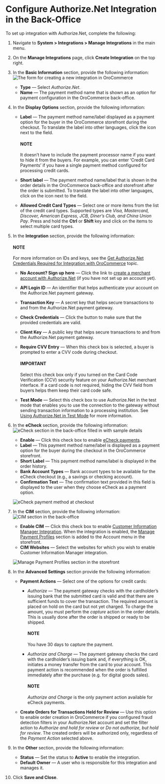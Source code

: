 <a id="user-guide-payment-configuration-payment-method-integration-authorizenet-details"></a>

# Configure Authorize.Net Integration in the Back-Office

<!-- begin -->

To set up integration with Authorize.Net, complete the following:

1. Navigate to **System > Integrations > Manage Integrations** in the main menu.
2. On the **Manage Integrations** page, click **Create Integration** on the top right.
3. In the **Basic Information** section, provide the following information:
   ![The form for creating a new integration in OroCommerce](user/img/system/integrations/authorizenet/integrations_authorizenet.png)
   * **Type** —  Select *Authorize.Net*.
   * **Name** — The payment method name that is shown as an option for payment configuration in the OroCommerce back-office.
4. In the **Display Options** section, provide the following information:
   * **Label** — The payment method name/label displayed as a payment option for the buyer in the OroCommerce storefront during the checkout. To translate the label into other languages, click the <i class="fas fa-language" aria-hidden="true"></i> icon next to the field.

     #### NOTE
     It doesn’t have to include the payment processor name if you want to hide it from the buyers. For example, you can enter ‘Credit Card Payments’ if you have a single payment method configured for processing credit cards.
   * **Short label** — The payment method name/label that is shown in the order details in the OroCommerce back-office and storefront after the order is submitted. To translate the label into other languages, click on the <i class="fas fa-language" aria-hidden="true"></i> icon next to the field.
   * **Allowed Credit Card Types** — Select one or more items from the list of the credit card types. Supported types are *Visa, Mastercard, Discover, American Express, JCB, Diner’s Club, and China Union Pay*. Press and hold the **Ctrl** or **Shift** key and click on the items to select multiple card types.
5. In the **Integration** section, provide the following information:

   #### NOTE
   For more information on IDs and keys, see the [Get Authorize.Net Credentials Required for Integration with OroCommerce](authorizenet-prerequisites.md#user-guide-payment-prerequisites-authorizenet-credentials) topic.

   * **No Account? Sign up here** — Click the link to <a href="https://reseller.authorize.net/application/101898/" target="_blank">create a merchant account with Authorize.Net</a> (if you have not set up an account yet).
   * **API Login ID** — An identifier that helps authenticate your account on the Authorize.Net payment gateway.
   * **Transaction Key** — A secret key that helps secure transactions to and from the Authorize.Net payment gateway.
   * **Check Credentials** — Click the button to make sure that the provided credentials are valid.
   * **Client Key** — A public key that helps secure transactions to and from the Authorize.Net payment gateway.
   * **Require CVV Entry** — When this check box is selected, a buyer is prompted to enter a CVV code during checkout.

     #### IMPORTANT
     Select this check box only if you turned on the Card Code Verification (CCV) security feature on your Authorize.Net merchant interface. If a card code is not required, hiding the CVV field from buyers helps them keep their card code safe.
   * **Test Mode** — Select this check box to use Authorize.Net in the test mode that enables you to use the connection to the gateway without sending transaction information to a processing institution. See [Using Authorize.Net in Test Mode](authorizenet-prerequisites.md#user-guide-payment-prerequisites-authorizenet-testing) for more information.
6. In the **eCheck** section, provide the following information:
   ![eCheck section in the back-office filled in with sample details](user/img/system/integrations/authorizenet/echeck_section_management_console.png)
   * **Enable** — Click this check box to enable <a href="https://www.authorize.net/payments/echeck/" target="_blank">eCheck payments</a>.
   * **Label** — This payment method name/label is displayed as a payment option for the buyer during the checkout in the OroCommerce storefront.
   * **Short Label** — This payment method name/label is displayed in the order history.
   * **Bank Account Types** — Bank account types to be available for the eCheck checkout (e.g., a savings or checking account).
   * **Confirmation Text** — The confirmation text provided in this field is displayed to the user when they choose eCheck as a payment option.

   ![eCheck payment method at checkout](user/img/system/integrations/authorizenet/echeck_confirmation_text.png)
7. In the **CIM** section, provide the following information:
   ![CIM section in the back-office](user/img/system/integrations/authorizenet/cim_form_management_console.png)
   * **Enable CIM** — Click this check box to enable <a href="https://www.authorize.net/our-features/secure-customer-data/" target="_blank">Customer Information Manager Integration</a>. When the integration is enabled, the [Manage Payment Profiles](../../../../../storefront/account/cim/index.md#frontstore-guide-cim) section is added to the Account menu in the storefront.
   * **CIM Websites** — Select the websites for which you wish to enable Customer Information Manager integration.

   ![Manage Payment Profiles section in the storefront](user/img/system/integrations/authorizenet/cim_storefront_account.png)

1. In the **Advanced Settings** section provide the following information:
   * **Payment Actions** — Select one of the options for credit cards:
     - *Authorize* — The payment gateway checks with the cardholder’s issuing bank that the submitted card is valid and that there are sufficient funds to cover the transaction. The required amount is placed on hold on the card but not yet charged. To charge the amount, you must perform the *capture* action in the order details. This is usually done after the order is shipped or ready to be shipped.

       #### NOTE
       You have 30 days to capture the payment.
     - *Authorize and Charge* — The payment gateway checks the card with the cardholder’s issuing bank and, if everything is OK, initiates a money transfer from the card to your account. This payment action is recommended when the order is fulfilled immediately after the purchase (e.g. for digital goods sales).

       #### NOTE
       *Authorize and Charge* is the only payment action available for eCheck payments.
   * **Create Orders for Transactions Held for Review** — Use this option to enable order creation in OroCommerce if you configured fraud detection filters in your Authorize.Net account and set the filter action to *Authorize and hold for review* or *Do not authorize, but hold for review*. The created orders will be authorized only, regardless of the *Payment Action* selected above.
2. In the **Other** section, provide the following information:
   * **Status**  — Set the status to **Active** to enable the integration.
   * **Default Owner** — A user who is responsible for this integration and manages it.
3. Click **Save and Close**.

<!-- finish -->
<!-- fa-bars = fa-navicon -->
<!-- Ic Tiles is used as Set As Default in saved views, and as tiles in display layout options -->
<!-- IcPencil refers to Rename in Commerce and Inline Editing in CRM -->
<!-- Check mark in the square. -->
<!-- SortDesc is also used as drop-down arrow -->
